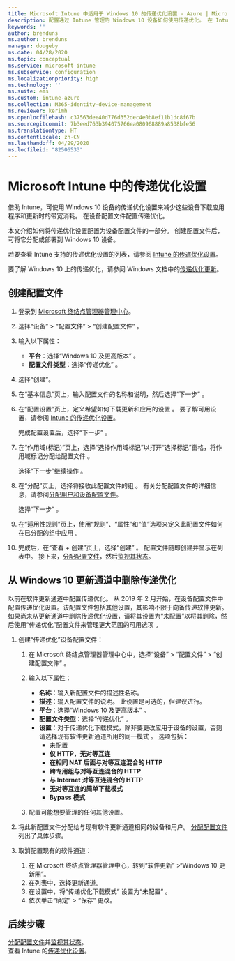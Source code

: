 ```yaml
---
title: Microsoft Intune 中适用于 Windows 10 的传递优化设置 - Azure | Microsoft Docs
description: 配置通过 Intune 管理的 Windows 10 设备如何使用传递优化。 在 Intune 中，创建设备配置文件以从 Internet 安装更新。 此外，请参阅如何使用传递优化配置文件替换现有的更新通道。
keywords: ''
author: brenduns
ms.author: brenduns
manager: dougeby
ms.date: 04/28/2020
ms.topic: conceptual
ms.service: microsoft-intune
ms.subservice: configuration
ms.localizationpriority: high
ms.technology: ''
ms.suite: ems
ms.custom: intune-azure
ms.collection: M365-identity-device-management
ms.reviewer: kerimh
ms.openlocfilehash: c37563dee40d776d352dec4e0b8ef11b1dc8f67b
ms.sourcegitcommit: 7b3eed763b394075766ea080968889a8538bfe56
ms.translationtype: HT
ms.contentlocale: zh-CN
ms.lasthandoff: 04/29/2020
ms.locfileid: "82506533"
---
```

# <a name="delivery-optimization-settings-in-microsoft-intune"></a>Microsoft Intune 中的传递优化设置

借助 Intune，可使用 Windows 10 设备的传递优化设置来减少这些设备下载应用程序和更新时的带宽消耗。 在设备配置文件配置传递优化。  

本文介绍如何将传递优化设置配置为设备配置文件的一部分。 创建配置文件后，可将它分配或部署到 Windows 10 设备。

若要查看 Intune 支持的传递优化设置的列表，请参阅 [Intune 的传递优化设置](delivery-optimization-settings.md)。  

要了解 Windows 10 上的传递优化，请参阅 Windows 文档中的[传递优化更新](https://docs.microsoft.com/windows/deployment/update/waas-delivery-optimization)。  

## <a name="create-the-profile"></a>创建配置文件

1. 登录到 [Microsoft 终结点管理器管理中心](https://go.microsoft.com/fwlink/?linkid=2109431)。

2. 选择“设备”   > “配置文件”   > “创建配置文件”  。

3. 输入以下属性：
   - **平台**：选择“Windows 10 及更高版本”  。
   - **配置文件类型**：选择“传递优化”  。

4. 选择“创建”。 

5. 在“基本信息”页上，输入配置文件的名称和说明，然后选择“下一步”   。

6. 在“配置设置”页上，定义希望如何下载更新和应用的设置  。 要了解可用设置，请参阅 [Intune 的传递优化设置](delivery-optimization-settings.md)。

   完成配置设置后，选择“下一步”  。

7. 在“作用域(标记)”页上，选择“选择作用域标记”以打开“选择标记”窗格，将作用域标记分配给配置文件    。
  
   选择“下一步”继续操作  。

8. 在“分配”页上，选择将接收此配置文件的组  。 有关分配配置文件的详细信息，请参阅[分配用户和设备配置文件](../configuration/device-profile-assign.md)。

   选择“下一步”  。

9. 在“适用性规则”页上，使用“规则”、“属性”和“值”选项来定义此配置文件如何在已分配的组中应用     。

10. 完成后，在“查看 + 创建”页上，选择“创建”   。 配置文件随即创建并显示在列表中。 接下来，[分配配置文件](device-profile-assign.md)，然后[监视其状态](device-profile-monitor.md)。

## <a name="remove-delivery-optimization-from-windows-10-update-rings"></a>从 Windows 10 更新通道中删除传递优化

以前在软件更新通道中配置传递优化。 从 2019 年 2 月开始，在设备配置文件中配置传递优化设置。该配置文件包括其他设置，其影响不限于向备传递软件更新。 如果尚未从更新通道中删除传递优化设置，请将其设置为“未配置”以将其删除，然后使用“传递优化”配置文件来管理更大范围的可用选项  。

1. 创建“传递优化”设备配置文件：

    1. 在 Microsoft 终结点管理器管理中心中，选择“设备”   > “配置文件”   > “创建配置文件”  。
    2. 输入以下属性：

        - **名称**：输入新配置文件的描述性名称。
        - **描述**：输入配置文件的说明。 此设置是可选的，但建议进行。
        - **平台**：选择“Windows 10 及更高版本”  。
        - **配置文件类型**：选择“传递优化”  。
        - **设置**：对于传递优化下载模式，除非要更改应用于设备的设置，否则请选择现有软件更新通道所用的同一模式  。 选项包括：
            - 未配置 
            - **仅 HTTP，无对等互连**
            - **在相同 NAT 后面与对等互连混合的 HTTP**
            - **跨专用组与对等互连混合的 HTTP**
            - **与 Internet 对等互连混合的 HTTP**
            - **无对等互连的简单下载模式**
            - **Bypass 模式**
    3. 配置可能想要管理的任何其他设置。

2. 将此新配置文件分配给与现有软件更新通道相同的设备和用户。 [分配配置文件](device-profile-assign.md)列出了具体步骤。

3. 取消配置现有的软件通道：
    1. 在 Microsoft 终结点管理器管理中心，转到“软件更新”  >“Windows 10 更新圈”。
    2. 在列表中，选择更新通道。
    3. 在设置中，将“传递优化下载模式”  设置为“未配置”  。
    4. 依次单击“确定”   > “保存”  更改。

## <a name="next-steps"></a>后续步骤

[分配配置文件](device-profile-assign.md)并[监视其状态](device-profile-monitor.md)。  
查看 Intune 的[传递优化设置](delivery-optimization-settings.md)。
